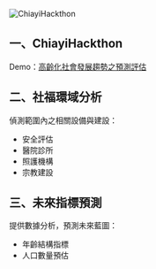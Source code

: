 ![ChiayiHackthon](http://i.imgur.com/EBGyKFv.jpg)

## 一、ChiayiHackthon
Demo：[高齡化社會發展趨勢之預測評估](https://gmap-1499610594295.firebaseapp.com/)


## 二、社福環域分析
偵測範圍內之相關設備與建設：
+ 安全評估
+ 醫院診所
+ 照護機構
+ 宗教建設

## 三、未來指標預測
提供數據分析，預測未來藍圖：
+ 年齡結構指標
+ 人口數量預估
